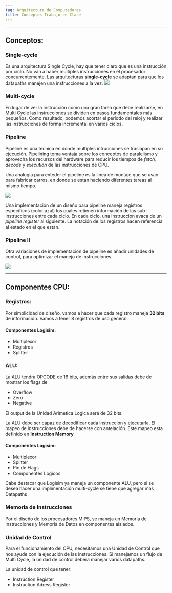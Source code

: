 ```yaml
---
tag: Arquitectura de Computadores
title: Conceptos Trabajo en Clase
---
```

---
## Conceptos:

### Single-cycle
Es una arquitectura Single Cycle, hay que tener claro que es una instrucción por ciclo. No van a haber multiples instrucciones en el procesador concurrentemente. Las arquitecturas **single-cycle** se adaptan para que los datapaths manejen una instrucciones a la vez.
![](https://i.imgur.com/cuprYkK.png)

### Multi-cycle
En lugar de ver la instrucción como una gran tarea que debe realizarse, en Multi Cycle las instrucciones se dividen en pasos fundamentales más pequeños. Como resultado, podemos acortar el período del reloj y realizar las instrucciones de forma incremental en varios ciclos.
### Pipeline
Pipeline es una tecnica en donde multiples intrucciones se traslapan en su ejecución. Pipelining toma ventaja sobre los conceptos de paralelismo y aprovecha los recursos del hardware para reducir los tiempos de *fetch, decode* y *execution* de las instrucciones de CPU. 

Una analogia para enteder el pipeline es la linea de montaje que se usan para fabricar carros, en donde se estan haciendo diferentes tareas al mismo tiempo.


![](https://i.imgur.com/JxwZE1A.png)

Una implementación de un diseño para pipeline maneja registros especificos (color azul) los cuales retienen información de las sub-instrucciones entre cada ciclo.
En cada ciclo, una instruccion avaca de un *pipeline register* al siguiente. La notación de los registros hacen referencia al estado en el que estan.

### Pipeline II 

Otra variaciones de implementacion de pipeline es añadir unidades de control, para optimizar el manejo de instrucciones.

![](https://i.imgur.com/ENVRezM.png)

---

## Componentes CPU:
### Registros:
Por simplicidad de diseño, vamos a hacer que cada registro maneja **32 bits** de información. Vamos a tener 8 registros de uso general.
#### Componentes Logisim:
* Multiplexor
* Registros
* Splitter

### ALU:
La ALU tendra OPCODE de 16 bits, además entre sus salidas debe de mostrar los flags de 
* Overflow
* Zero
* Negative

El output de la Unidad Arimetica Logica será de 32 bits.

La ALU debe ser capaz de decodificar cada instrucción y ejecutarla. El mapeo de instrucciones debe de hacerse con antelación. Este mapeo esta definido en **Instruction Memory**

#### Componentes Logisim:
* Multiplexor
* Splitter
* Pin de Flags
* Componentes Logicos

Cabe destacar que Logisim ya maneja un componente ALU, pero si se desea hacer una implimentación multi-cycle se tiene que agregar más Datapaths

### Memoria de Instrucciones
Por el diseño de los procesadores MIPS, se maneja un Memoria de Instrucciones y Memoria de Datos en componentes aislados. 

### Unidad de Control
Para el funcionamiento del CPU, necesitamos una Unidad de Control que nos ayude con la ejecución de las instrucciones. Si manejamos un flujo de Multi Cycle, la unidad de control debera manejar varios datapaths.

La unidad de control que tener:
* Instruction Register
* Instruction Adress Register

